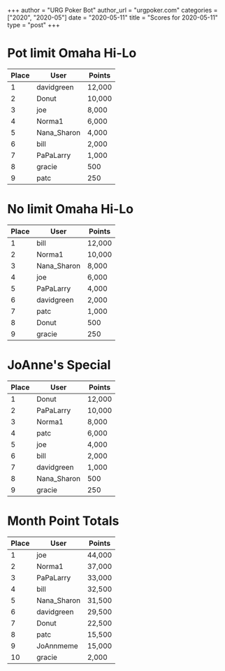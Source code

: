 +++
author = "URG Poker Bot"
author_url = "urgpoker.com"
categories = ["2020", "2020-05"]
date = "2020-05-11"
title = "Scores for 2020-05-11"
type = "post"
+++
# Pot limit Omaha Hi-Lo

| Place | User | Points |
|-------|------|--------|
| 1 | davidgreen | 12,000 |
| 2 | Donut | 10,000 |
| 3 | joe | 8,000 |
| 4 | Norma1 | 6,000 |
| 5 | Nana_Sharon | 4,000 |
| 6 | bill | 2,000 |
| 7 | PaPaLarry | 1,000 |
| 8 | gracie | 500 |
| 9 | patc | 250 |

# No limit Omaha Hi-Lo

| Place | User | Points |
|-------|------|--------|
| 1 | bill | 12,000 |
| 2 | Norma1 | 10,000 |
| 3 | Nana_Sharon | 8,000 |
| 4 | joe | 6,000 |
| 5 | PaPaLarry | 4,000 |
| 6 | davidgreen | 2,000 |
| 7 | patc | 1,000 |
| 8 | Donut | 500 |
| 9 | gracie | 250 |

# JoAnne's Special

| Place | User | Points |
|-------|------|--------|
| 1 | Donut | 12,000 |
| 2 | PaPaLarry | 10,000 |
| 3 | Norma1 | 8,000 |
| 4 | patc | 6,000 |
| 5 | joe | 4,000 |
| 6 | bill | 2,000 |
| 7 | davidgreen | 1,000 |
| 8 | Nana_Sharon | 500 |
| 9 | gracie | 250 |

# Month Point Totals

| Place | User | Points |
|-------|------|--------|
| 1 | joe | 44,000 |
| 2 | Norma1 | 37,000 |
| 3 | PaPaLarry | 33,000 |
| 4 | bill | 32,500 |
| 5 | Nana_Sharon | 31,500 |
| 6 | davidgreen | 29,500 |
| 7 | Donut | 22,500 |
| 8 | patc | 15,500 |
| 9 | JoAnnmeme | 15,000 |
| 10 | gracie | 2,000 |
